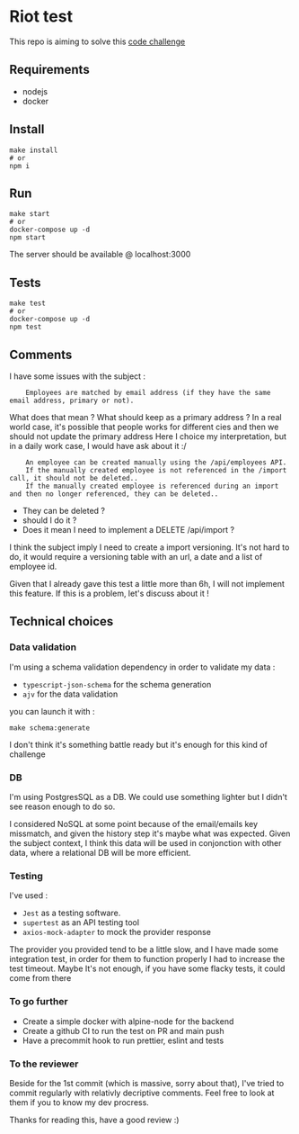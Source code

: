# Riot test

This repo is aiming to solve this [code challenge](https://github.com/tryriot/backend-challenge)

## Requirements

- nodejs
- docker

## Install

```
make install
# or
npm i
```

## Run

```
make start
# or
docker-compose up -d
npm start
```

The server should be available @ localhost:3000

## Tests

```
make test
# or
docker-compose up -d
npm test
```

## Comments

I have some issues with the subject :

```
    Employees are matched by email address (if they have the same email address, primary or not).
```
  What does that mean ? What should keep as a primary address ?
  In a real world case, it's possible that people works for different cies and then we should not update the primary address
  Here I choice my interpretation, but in a daily work case, I would have ask about it :/


```
    An employee can be created manually using the /api/employees API.
    If the manually created employee is not referenced in the /import call, it should not be deleted..
    If the manually created employee is referenced during an import and then no longer referenced, they can be deleted..
```
  - They can be deleted ?
  - should I do it ?
  - Does it mean I need to implement a DELETE /api/import ?


I think the subject imply I need to create a import versioning. It's not hard to do, it would require a versioning table with an url, a date and a list of employee id.

Given that I already gave this test a little more than 6h, I will not implement this feature. If this is a problem, let's discuss about it !

## Technical choices

### Data validation

I'm using a schema validation dependency in order to validate my data :
 - `typescript-json-schema` for the schema generation
 - `ajv` for the data validation

you can launch it with :
```
make schema:generate
```
I don't think it's something battle ready but it's enough for this kind of challenge

### DB

I'm using PostgresSQL as a DB. We could use something lighter but I didn't see reason enough to do so.

I considered NoSQL at some point because of the email/emails key missmatch, and given the history step it's maybe what was expected. Given the subject context, I think this data will be used in conjonction with other data, where a relational DB will be more efficient.


### Testing

I've used :
 - `Jest` as a testing software.
 - `supertest` as an API testing tool
 - `axios-mock-adapter` to mock the provider response

The provider you provided tend to be a little slow, and I have made some integration test, in order for them to function properly I had to increase the test timeout.
Maybe It's not enough, if you have some flacky tests, it could come from there

### To go further

  - Create a simple docker with alpine-node for the backend
  - Create a github CI to run the test on PR and main push
  - Have a precommit hook to run prettier, eslint and tests

### To the reviewer

Beside for the 1st commit (which is massive, sorry about that), I've tried to commit regularly with relativly decriptive comments. Feel free to look at them if you to know my dev procress.

Thanks for reading this, have a good review :)